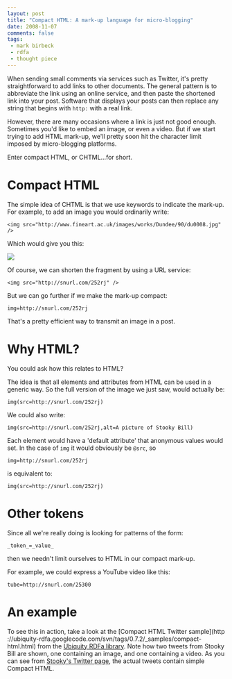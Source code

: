 ```yaml
---
layout: post
title: "Compact HTML: A mark-up language for micro-blogging"
date: 2008-11-07
comments: false
tags:
 - mark birbeck
 - rdfa
 - thought piece
---
```

When sending small comments via services such as Twitter, it's pretty
straightforward to add links to other documents. The general pattern is to
abbreviate the link using an online service, and then paste the shortened link
into your post. Software that displays your posts can then replace any string
that begins with `http:` with a real link.

<!-- more -->

  
However, there are many occasions where a link is just not good enough.
Sometimes you'd like to embed an image, or even a video. But if we start
trying to add HTML mark-up, we'll pretty soon hit the character limit imposed
by micro-blogging platforms.

  
Enter compact HTML, or CHTML...for short.

  

# Compact HTML

  
  
The simple idea of CHTML is that we use keywords to indicate the mark-up. For
example, to add an image you would ordinarily write:

    
      
    <img src="http://www.fineart.ac.uk/images/works/Dundee/90/du0008.jpg" />  
    

  
Which would give you this:

  
![](http://www.fineart.ac.uk/images/works/Dundee/90/du0008.jpg)

  
Of course, we can shorten the fragment by using a URL service:

    
      
    <img src="http://snurl.com/252rj" />  
    

  
  
But we can go further if we make the mark-up compact:

    
      
    img=http://snurl.com/252rj  
    

  
  
That's a pretty efficient way to transmit an image in a post.

  

# Why HTML?

  
  
You could ask how this relates to HTML?

  
The idea is that all elements and attributes from HTML can be used in a
generic way. So the full version of the image we just saw, would actually be:

  

    
      
    img(src=http://snurl.com/252rj)  
    

  
  
We could also write:

  

    
      
    img(src=http://snurl.com/252rj,alt=A picture of Stooky Bill)  
    

  
  
Each element would have a 'default attribute' that anonymous values would set.
In the case of `img` it would obviously be `@src`, so

  

    
      
    img=http://snurl.com/252rj  
    

  
  
is equivalent to:

  

    
      
    img(src=http://snurl.com/252rj)  
    

  
  

# Other tokens

  
  
Since all we're really doing is looking for patterns of the form:

    
      
    _token_=_value_  
    

  
  
then we needn't limit ourselves to HTML in our compact mark-up.

  
For example, we could express a YouTube video like this:

  

    
      
    tube=http://snurl.com/25300  
    

  
  

# An example

  
  
To see this in action, take a look at the [Compact HTML Twitter sample](http
://ubiquity-rdfa.googlecode.com/svn/tags/0.7.2/_samples/compact-html.html)
from the [Ubiquity RDFa library](http://ubiquity-rdfa.googlecode.com/). Note
how two tweets from Stooky Bill are shown, one containing an image, and one
containing a video. As you can see from [Stooky's Twitter
page](http://twitter.com/stookybill), the actual tweets contain simple Compact
HTML.

